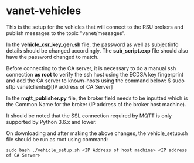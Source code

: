 # vanet-vehicles

This is the setup for the vehicles that will connect to the RSU brokers and publish messages to the topic "vanet/messages".

In the **vehicle_csr_key_gen.sh** file, the password as well as subjectinfo details should be changed accordingly. The **sub_script.exp** file should also have the password changed to match.

Before connecting to the CA server, it is necessary to do a manual ssh connection **as root** to verify the ssh host using the ECDSA key fingerprint and add the CA server to known-hosts using the command below:
    $ sudo sftp vanetclients@[IP address of CA Server]

In the **mqtt_publisher.py** file, the broker field needs to be inputted which is the Common Name for the broker (IP address of the broker host machine).

It should be noted that the SSL connection required by MQTT is only supported by Python 3.6.x and lower.

On downloading and after making the above changes, the vehicle_setup.sh file should be run as root using command:

    sudo bash ./vehicle_setup.sh <IP Address of host machine> <IP address of CA Server>